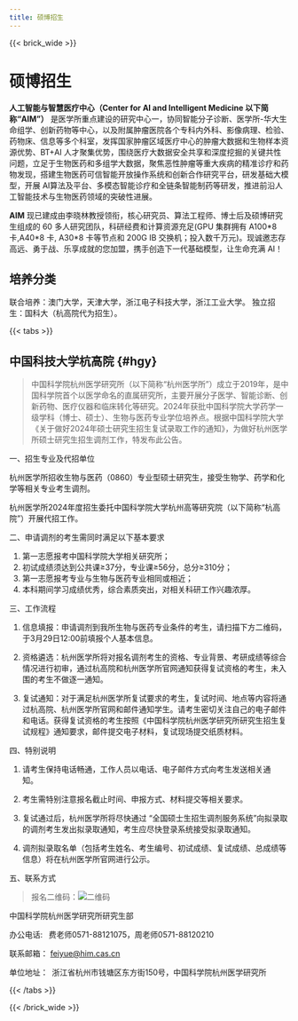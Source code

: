 ```yaml
---
title: 硕博招生
---
```


{{< brick_wide >}}

# 硕博招生

<!-- {{< breadcrumbs >}} -->

**人工智能与智慧医疗中心（Center for AI and Intelligent Medicine 以下简称“AIM”）** 是医学所重点建设的研究中心一，协同智能分子诊断、医学所-华大生命组学、创新药物等中心，以及附属肿瘤医院各个专科内外科、影像病理、检验、药物床、信息等多个科室，发挥国家肿瘤区域医疗中心的肿瘤大数据和生物样本资源优势、BT+AI 人才聚集优势，围绕医疗大数据安全共享和深度挖掘的关键共性问题，立足于生物医药和多组学大数据，聚焦恶性肿瘤等重大疾病的精准诊疗和药物发现，搭建生物医药可信智能开放操作系统和创新合作研究平台，研发基础大模型，开展 AI算法及平台、多模态智能诊疗和全链条智能制药等研发，推进前沿人工智能技术与生物医药领域的突破性进展。

**AIM** 现已建成由李晓林教授领衔，核心研究员、算法工程师、博士后及硕博研究生组成的 60 多人研究团队，科研经费和计算资源充足(GPU 集群拥有 A100\*8 卡,A40\*8 卡, A30\*8 卡等节点和 200G IB 交换机；投入数千万元)。现诚邀志存高远、勇于战、乐享成就的您加盟，携手创造下一代基础模型，让生命充满 AI！

## 培养分类

联合培养：澳门大学，天津大学，浙江电子科技大学，浙江工业大学。
独立招生：国科大（杭高院代为招生）。

{{< tabs >}}

## 中国科技大学杭高院 {#hgy}

> 中国科学院杭州医学研究所（以下简称“杭州医学所”）成立于2019年，是中国科学院首个以医学命名的直属研究所，主要开展分子医学、智能诊断、创新药物、医疗仪器和临床转化等研究。2024年获批中国科学院大学药学一级学科（博士、硕士）、生物与医药专业学位培养点。根据中国科学院大学《关于做好2024年硕士研究生招生复试录取工作的通知》，为做好杭州医学所硕士研究生招生调剂工作，特发布此公告。

一、招生专业及代招单位

杭州医学所招收生物与医药（0860）专业型硕士研究生，接受生物学、药学和化学等相关专业考生调剂。

杭州医学所2024年度招生委托中国科学院大学杭州高等研究院（以下简称“杭高院”）开展代招工作。

二、申请调剂的考生需同时满足以下基本要求

1. 第一志愿报考中国科学院大学相关研究所；
2. 初试成绩须达到公共课≥37分，专业课≥56分，总分≥310分；
3. 第一志愿报考专业与生物与医药专业相同或相近；
4. 本科期间学习成绩优秀，综合素质突出，对相关科研工作兴趣浓厚。  

三、工作流程

1. 信息填报：申请调剂到我所生物与医药专业条件的考生，请扫描下方二维码，于3月29日12:00前填报个人基本信息。

2. 资格遴选：杭州医学所将对报名调剂考生的资格、专业背景、考研成绩等综合情况进行初审，通过杭高院和杭州医学所官网通知获得复试资格的考生，未入围的考生不做逐一通知。

3. 复试通知：对于满足杭州医学所复试要求的考生，复试时间、地点等内容将通过杭高院、杭州医学所官网和邮件通知学生。请考生密切关注自己的电子邮件和电话。获得复试资格的考生按照《中国科学院杭州医学研究所研究生招生复试规程》通知要求，邮件提交电子材料，复试现场提交纸质材料。

四、特别说明  

1. 请考生保持电话畅通，工作人员以电话、电子邮件方式向考生发送相关通知。 
   
2. 考生需特别注意报名截止时间、申报方式、材料提交等相关要求。
   
3. 复试通过后，杭州医学所将尽快通过 “全国硕士生招生调剂服务系统”向拟录取的调剂考生发出拟录取通知，考生应尽快登录系统接受拟录取通知。
   
4. 调剂拟录取名单（包括考生姓名、考生编号、初试成绩、复试成绩、总成绩等信息）将在杭州医学所官网进行公示。 

五、联系方式

> 报名二维码：![二维码](/uploads/hgy.png)


中国科学院杭州医学研究所研究生部

办公电话:  费老师0571-88121075，周老师0571-88120210

联系邮箱： feiyue@him.cas.cn 

单位地址： 浙江省杭州市钱塘区东方街150号，中国科学院杭州医学研究所

{{< /tabs >}}

{{< /brick_wide >}}